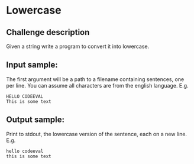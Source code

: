 # Lowercase

## Challenge description

Given a string write a program to convert it into lowercase.

## Input sample:

The first argument will be a path to a filename containing sentences, one per
line. You can assume all characters are from the english language. E.g.

    HELLO CODEEVAL
    This is some text

## Output sample:

Print to stdout, the lowercase version of the sentence, each on a new line.
E.g.

    hello codeeval
    this is some text

<!--
vim:ft=markdown:
-->
